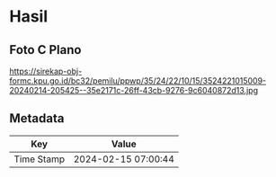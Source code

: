 # Hasil

## Foto C Plano

https://sirekap-obj-formc.kpu.go.id/bc32/pemilu/ppwp/35/24/22/10/15/3524221015009-20240214-205425--35e2171c-26ff-43cb-9276-9c6040872d13.jpg


## Metadata

| Key        | Value               |
| ---------- | ------------------- |
| Time Stamp | 2024-02-15 07:00:44 |



